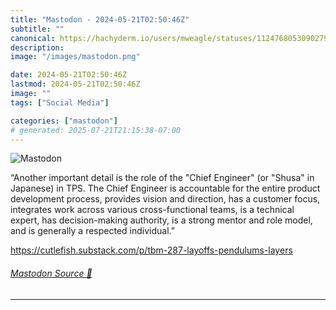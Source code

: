 ```yaml
---
title: "Mastodon - 2024-05-21T02:50:46Z"
subtitle: ""
canonical: https://hachyderm.io/users/mweagle/statuses/112476805309027930
description:
image: "/images/mastodon.png"

date: 2024-05-21T02:50:46Z
lastmod: 2024-05-21T02:50:46Z
image: ""
tags: ["Social Media"]

categories: ["mastodon"]
# generated: 2025-07-21T21:15:38-07:00
---
```

![Mastodon](/images/mastodon.png)

<p>“Another important detail is the role of the &quot;Chief Engineer&quot; (or &quot;Shusa&quot; in Japanese) in TPS. The Chief Engineer is accountable for the entire product development process, provides vision and direction, has a customer focus, integrates work across various cross-functional teams, is a technical expert, has decision-making authority, is a strong mentor and role model, and is generally a respected individual.”</p><p><a href="https://cutlefish.substack.com/p/tbm-287-layoffs-pendulums-layers" target="_blank" rel="nofollow noopener noreferrer" translate="no"><span class="invisible">https://</span><span class="ellipsis">cutlefish.substack.com/p/tbm-2</span><span class="invisible">87-layoffs-pendulums-layers</span></a></p>


###### [Mastodon Source 🐘](https://hachyderm.io/@mweagle/112476805309027930)

___
